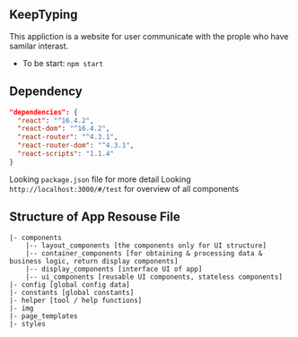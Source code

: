 ## KeepTyping 
This appliction is a website for user communicate with the prople who have samilar interast.
* To be start: `npm start`

## Dependency
``` json
"dependencies": {
  "react": "^16.4.2",
  "react-dom": "^16.4.2",
  "react-router": "^4.3.1",
  "react-router-dom": "^4.3.1",
  "react-scripts": "1.1.4"
}
```
Looking `package.json` file for more detail
Looking `http://localhost:3000/#/test` for overview of all components

## Structure of App Resouse File
```
|- components
    |-- layout_components [the components only for UI structure] 
    |-- container_components [for obtaining & processing data & business logic, return display components]   
    |-- display_components [interface UI of app]
    |-- ui_components [reusable UI components, stateless components]
|- config [global config data]
|- constants [global constants]
|- helper [tool / help functions]
|- img
|- page_templates
|- styles 
```

